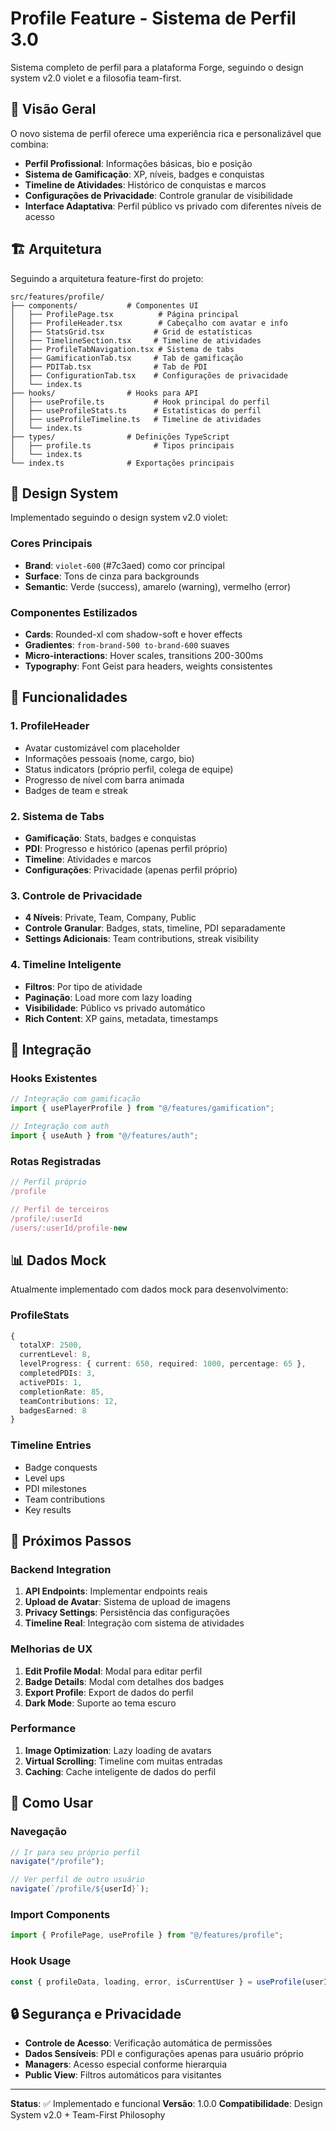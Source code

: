 # Profile Feature - Sistema de Perfil 3.0

Sistema completo de perfil para a plataforma Forge, seguindo o design system v2.0 violet e a filosofia team-first.

## 🎯 Visão Geral

O novo sistema de perfil oferece uma experiência rica e personalizável que combina:

- **Perfil Profissional**: Informações básicas, bio e posição
- **Sistema de Gamificação**: XP, níveis, badges e conquistas
- **Timeline de Atividades**: Histórico de conquistas e marcos
- **Configurações de Privacidade**: Controle granular de visibilidade
- **Interface Adaptativa**: Perfil público vs privado com diferentes níveis de acesso

## 🏗️ Arquitetura

Seguindo a arquitetura feature-first do projeto:

```
src/features/profile/
├── components/           # Componentes UI
│   ├── ProfilePage.tsx          # Página principal
│   ├── ProfileHeader.tsx        # Cabeçalho com avatar e info
│   ├── StatsGrid.tsx           # Grid de estatísticas
│   ├── TimelineSection.tsx     # Timeline de atividades
│   ├── ProfileTabNavigation.tsx # Sistema de tabs
│   ├── GamificationTab.tsx     # Tab de gamificação
│   ├── PDITab.tsx              # Tab de PDI
│   ├── ConfigurationTab.tsx    # Configurações de privacidade
│   └── index.ts
├── hooks/                # Hooks para API
│   ├── useProfile.ts           # Hook principal do perfil
│   ├── useProfileStats.ts      # Estatísticas do perfil
│   ├── useProfileTimeline.ts   # Timeline de atividades
│   └── index.ts
├── types/                # Definições TypeScript
│   ├── profile.ts              # Tipos principais
│   └── index.ts
└── index.ts              # Exportações principais
```

## 🎨 Design System

Implementado seguindo o design system v2.0 violet:

### Cores Principais

- **Brand**: `violet-600` (#7c3aed) como cor principal
- **Surface**: Tons de cinza para backgrounds
- **Semantic**: Verde (success), amarelo (warning), vermelho (error)

### Componentes Estilizados

- **Cards**: Rounded-xl com shadow-soft e hover effects
- **Gradientes**: `from-brand-500 to-brand-600` suaves
- **Micro-interactions**: Hover scales, transitions 200-300ms
- **Typography**: Font Geist para headers, weights consistentes

## 📱 Funcionalidades

### 1. ProfileHeader

- Avatar customizável com placeholder
- Informações pessoais (nome, cargo, bio)
- Status indicators (próprio perfil, colega de equipe)
- Progresso de nível com barra animada
- Badges de team e streak

### 2. Sistema de Tabs

- **Gamificação**: Stats, badges e conquistas
- **PDI**: Progresso e histórico (apenas perfil próprio)
- **Timeline**: Atividades e marcos
- **Configurações**: Privacidade (apenas perfil próprio)

### 3. Controle de Privacidade

- **4 Níveis**: Private, Team, Company, Public
- **Controle Granular**: Badges, stats, timeline, PDI separadamente
- **Settings Adicionais**: Team contributions, streak visibility

### 4. Timeline Inteligente

- **Filtros**: Por tipo de atividade
- **Paginação**: Load more com lazy loading
- **Visibilidade**: Público vs privado automático
- **Rich Content**: XP gains, metadata, timestamps

## 🔌 Integração

### Hooks Existentes

```typescript
// Integração com gamificação
import { usePlayerProfile } from "@/features/gamification";

// Integração com auth
import { useAuth } from "@/features/auth";
```

### Rotas Registradas

```typescript
// Perfil próprio
/profile

// Perfil de terceiros
/profile/:userId
/users/:userId/profile-new
```

## 📊 Dados Mock

Atualmente implementado com dados mock para desenvolvimento:

### ProfileStats

```typescript
{
  totalXP: 2500,
  currentLevel: 8,
  levelProgress: { current: 650, required: 1000, percentage: 65 },
  completedPDIs: 3,
  activePDIs: 1,
  completionRate: 85,
  teamContributions: 12,
  badgesEarned: 8
}
```

### Timeline Entries

- Badge conquests
- Level ups
- PDI milestones
- Team contributions
- Key results

## 🚀 Próximos Passos

### Backend Integration

1. **API Endpoints**: Implementar endpoints reais
2. **Upload de Avatar**: Sistema de upload de imagens
3. **Privacy Settings**: Persistência das configurações
4. **Timeline Real**: Integração com sistema de atividades

### Melhorias de UX

1. **Edit Profile Modal**: Modal para editar perfil
2. **Badge Details**: Modal com detalhes dos badges
3. **Export Profile**: Export de dados do perfil
4. **Dark Mode**: Suporte ao tema escuro

### Performance

1. **Image Optimization**: Lazy loading de avatars
2. **Virtual Scrolling**: Timeline com muitas entradas
3. **Caching**: Cache inteligente de dados do perfil

## 🎯 Como Usar

### Navegação

```typescript
// Ir para seu próprio perfil
navigate("/profile");

// Ver perfil de outro usuário
navigate(`/profile/${userId}`);
```

### Import Components

```typescript
import { ProfilePage, useProfile } from "@/features/profile";
```

### Hook Usage

```typescript
const { profileData, loading, error, isCurrentUser } = useProfile(userId);
```

## 🔒 Segurança e Privacidade

- **Controle de Acesso**: Verificação automática de permissões
- **Dados Sensíveis**: PDI e configurações apenas para usuário próprio
- **Managers**: Acesso especial conforme hierarquia
- **Public View**: Filtros automáticos para visitantes

---

**Status**: ✅ Implementado e funcional
**Versão**: 1.0.0
**Compatibilidade**: Design System v2.0 + Team-First Philosophy
